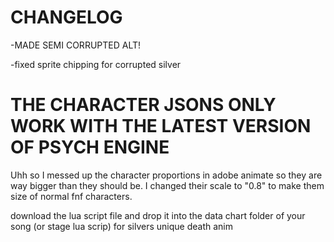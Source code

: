 # CHANGELOG

-MADE SEMI CORRUPTED ALT!

-fixed sprite chipping for corrupted silver

#  THE CHARACTER JSONS ONLY WORK WITH THE LATEST VERSION OF PSYCH ENGINE

Uhh so I messed up the character proportions in adobe animate so they are way bigger than they should be. I changed their scale to "0.8" to make them size of normal fnf characters.

download the lua script file and drop it into the data chart folder of your song (or stage lua scrip) for silvers unique death anim



